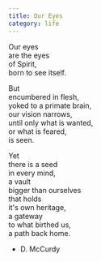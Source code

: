 ```yaml
---
title: Our Eyes
category: life
---
```


Our eyes  
are the eyes  
of Spirit,  
born to see itself.  
  
But  
encumbered in flesh,  
yoked to a primate brain,  
our vision narrows,  
until only what is wanted,  
or what is feared,   
is seen.  
  
Yet   
there is a seed  
in every mind,  
a vault   
bigger than ourselves  
that holds  
it's own heritage,  
a gateway  
to what birthed us,  
a path back home.  
  
- D. McCurdy  
